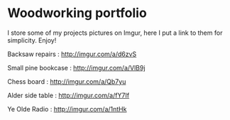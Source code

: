 # Woodworking portfolio

I store some of my projects pictures on Imgur, here I put a link to them for simplicity. Enjoy!


Backsaw repairs : http://imgur.com/a/d6zvS

Small pine bookcase : http://imgur.com/a/VlB9j

Chess board : http://imgur.com/a/Qb7yu

Alder side table : http://imgur.com/a/fY7If

Ye Olde Radio : http://imgur.com/a/1ntHk
